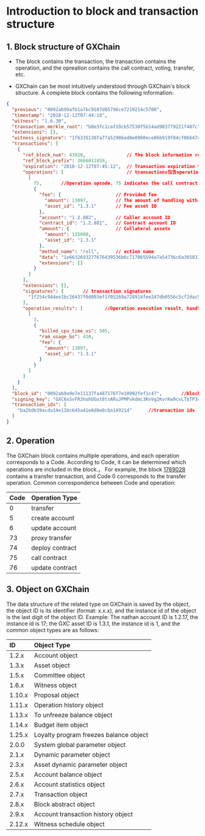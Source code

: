 # Introduction to block and transaction structure

## 1. Block structure of GXChain

- The block contains the transaction, the transaction contains the operation, and the opreation contains the call contract, voting, transfer, etc.


- GXChain can be most intuitively understood through GXChain's block structure. A complete block contains the following information:

``` json
{
  "previous": "0092ab99afb1a7bc9107d85796ce7219214c5700",                   //ID of the previous block
  "timestamp": "2018-12-12T07:44:18",                                       //Generate timestamp of the block
  "witness": "1.6.30",                                                      //object ID
  "transaction_merkle_root": "b0e3fc1caf19cb57530f5b14ad903779221f487c",    //Trading Merkelgen
  "extensions": [],
  "witness_signature": "1f6335138fa77a52986ed0e0980ece86b919f84cf06647c2fdea3382578287c2e5403088d960cd75d5d5f134647bae80d1189e0a417f0d5bc127b294949864d662",    //signature
  "transactions": [
    {
      "ref_block_num": 43928,               // The block information referenced by the transaction (ref_block_num, ref_block_prefix are from the previous block ID, which can be specified by itself)
      "ref_block_prefix": 3666011859,
      "expiration": "2018-12-12T07:45:12",  // Transaction expiration time
      "operations": [                       // transactions包含operations
        [
          75,       //Operation opcode, 75 indicates the call contract
          {
            "fee": {                    // Provided fee
              "amount": 13097,          // The amount of handling with precision, such as accuracy of 5, divided by 100,000
              "asset_id": "1.3.1"       // Fee asset ID
            },
            "account": "1.2.882",       // Caller account ID
            "contract_id": "1.2.881",   // Contract account ID
            "amount": {                 // Collateral assets
              "amount": 135000,
              "asset_id": "1.3.1"
            },
            "method_name": "roll",      // action name
            "data": "1e6632693277676439536b6c717065594a7a54736c6a3658316e4873797941008813",     //action params
            "extensions": []
          }
        ]
      ],
      "extensions": [],
      "signatures": [       // transaction signatures
        "1f254c944ee1bc26437f0d093ef1f05269a728914fee247db0556c5cf2dac52158124c495ddb404be83f5f08ac7960593ae0e2ccc9372d138c873d68bd6b9a99b6"
      ],
      "operation_results": [        //Operation execution result, handling fee、cpu、ram
        [
          3,
          {
            "billed_cpu_time_us": 505,
            "ram_usage_bs": 430,
            "fee": {
              "amount": 13097,
              "asset_id": "1.3.1"
            }
          }
        ]
      ]
    }
  ],
  "block_id": "0092ab9a9e7e11137fa487176f7e10992fef1c47",       //block id
  "signing_key": "GXC6xSvFR3hohUGut8tsARuJPMPvkdmc3KnVg2KvrKw9cvLTbTP3u",   //Public key of the TrustNode
  "transaction_ids": [
    "ba2bdb39acda14e11bc645a41e6d0e0cba14921d"      //transaction ids
  ]
}
```
## 2. Operation

The GXChain block contains multiple operations, and each operation corresponds to a Code. According to Code, it can be determined which operations are included in the block.，
For example, the block [1769028](https://block.gxb.io/#/block/1769028) contains a transfer transaction, and Code 0 corresponds to the transfer operation. Common correspondence between Code and operation:

| Code | Operation Type |
| :--- | :--- |
| 0 | transfer |
| 5 | create account |
| 6 | update account |
| 73 | proxy transfer |
| 74 | deploy contract |
| 75 | call contract |
| 76 | update contract |

## 3. Object on GXChain

The data structure of the related type on GXChain is saved by the object, the object ID is its identifier (format: x.x.x), and the instance id of the object is the last digit of the object ID. Example: The nathan account ID is 1.2.17, the instance id is 17; the GXC asset ID is 1.3.1, the instance id is 1, and the common object types are as follows:

| ID | Object Type |
| :--- | :--- |
| 1.2.x | Account object |
| 1.3.x | Asset object |
| 1.5.x | Committee object |
| 1.6.x | Witness object |
| 1.10.x | Proposal object |
| 1.11.x | Operation history object |
| 1.13.x | To unfreeze balance object |
| 1.14.x | Budget item object |
| 1.25.x | Loyalty program freezes balance object |
| 2.0.0 | System global parameter object |
| 2.1.x | Dynamic parameter object |
| 2.3.x | Asset dynamic parameter object |
| 2.5.x | Account balance object |
| 2.6.x | Account statistics object |
| 2.7.x | Transaction object |
| 2.8.x | Block abstract object |
| 2.9.x | Account transaction history object |
| 2.12.x | Witness schedule object|

